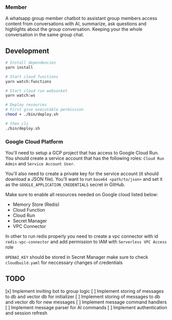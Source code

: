 ### Member

A whatsapp group member chatbot to assistant group members access content from conversations with AI, summarize, ask questions and highlights about the group conversation. Keeping your the whole conversation in the same group chat.

## Development

```sh
# Install dependencies
yarn install

# Start cloud functions
yarn watch:functions

# Start cloud run websocket
yarn watch:ws

# Deploy resources
# First give executable permission
chmod + ./bin/deploy.sh

# then cli
./bin/deploy.sh

```

### Google Cloud Platform

You'll need to setup a GCP project that has access to Google Cloud Run. You should create a service account that has the following roles: `Cloud Run Admin` and `Service Account User`.

You'll also need to create a private key for the service account (it should download a JSON file). You'll want to run `base64 <path/to/json>` and set it as the `GOOGLE_APPLICATION_CREDENTIALS` secret in GitHub.

Make sure to enable all resources needed on Google cloud listed below:
  - Memory Store (Redis)
  - Cloud Function
  - Cloud Run
  - Secret Manager
  - VPC Connector

In other to run redis properly you need to create a vpc connector with id `redis-vpc-connector` and add permission to IAM with `Serverless VPC Access` role

`OPENAI_KEY` should be stored in Secret Manager
make sure to check `cloudbuild.yaml` for neccessary changes of credentials


## TODO

[x] Implement inviting bot to group logic
[ ] Implement storing of messages to db and vector db for initializer
[ ] Implement storing of messages to db and vector db for new messages
[ ] Implement message command handlers
[ ] Implement message parser for AI commands
[ ] Implement authentication and session refresh